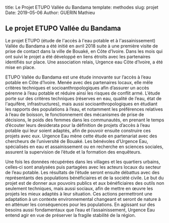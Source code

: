 title: Le Projet ETUPO Vallée du Bandama
template: methodes
slug: projet
Date: 2019-05-06
Author: GUERIN Mathieu


<div class="fiche">
<h2>Le projet ETUPO Vallée du Bandama</h2>

<p>Le  projet  ETUPO (étude de l'accès à l'eau potable et à l'assainissement)  Vallée  du  Bandama  a  été  initié  en  avril  2018  suite  à  une  première  visite  de prise de contact dans la ville de Bouaké, en Côte d’Ivoire. Dans les mois qui ont suivi le projet a  été  développé  en  liens  étroits  avec  les  partenaires  identifiés  sur  place.  Une  association relais, Urgence eau Côte d’Ivoire, a été mise en place. </p>


<p>ETUPO  Vallée  du  Bandama  est  une  étude  innovante  sur  l’accès  à  l’eau  potable  en  Côte d’Ivoire.  Menée  avec  des  partenaires  locaux,  elle  mêle  critères  techniques  et socioanthropologiques  afin  d’assurer  un  accès  pérenne  à  l’eau  potable  et  réduire  ainsi  les risques de conflit armé. L’étude porte sur des critères techniques (réserves en eau, qualité de  l’eau,  état  de  l'aquifère,  infrastructures),  mais  aussi  socioanthropologiques  en  étudiant les  rapports  des  populations  à  l’eau,  et  notamment  les  préférences  relatives  à  l’eau  de boisson, le fonctionnement des mécanismes de prise de décisions, le poids des femmes dans les  communautés,  en  prenant  le  temps  d’écouter  leurs  desiderata  pour  la  définition  de projets d’accès à l’eau potable qui leur soient adaptés, afin de pouvoir ensuite construire ces projets  avec  eux.  Urgence  Eau  mène  cette  étude  en  partenariat  avec  des  chercheurs  de l’université de Bouaké. Les bénévoles d’Urgence Eau, spécialisés en eau et assainissement ou en  recherche  en  sciences  sociales,  assurent  la  supervision  de  l’étude  et  la  formation  des enquêteurs.</p>


<p>Une  fois  les  données  récupérées  dans  les  villages  et  les  quartiers  urbains,  celles‐ci  sont analysées puis partagées avec les acteurs locaux du secteur de l’eau potable. Les résultats de l’étude seront ensuite débattus avec des représentants des populations bénéficiaires et de la société civile. Le but du projet est de donner aux pouvoirs publics et aux bénéficiaires des outils  non  seulement  techniques,  mais  aussi  sociaux,  afin  de  mettre  en  œuvre  les  projets  les mieux  adaptés  à  leur  situation.  Ces  actions  permettront  une  adaptation  à  un  contexte environnemental  changeant  et  seront  de  nature  à  en  atténuer  les  conséquences  pour  les populations. En agissant sur des besoins aussi fondamentaux que l’eau et l’assainissement, Urgence Eau entend agir en vue de préserver la fragile stabilité de la région.</p><div>